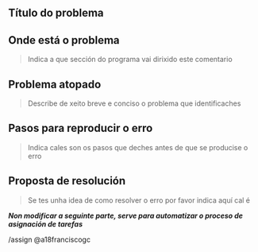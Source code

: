 ## Título do problema

>

## Onde está o problema

> Indica a que sección do programa vai dirixido este comentario

## Problema atopado

> Describe de xeito breve e conciso o problema que identificaches

## Pasos para reproducir o erro

> Indica cales son os pasos que deches antes de que se producise o erro

## Proposta de resolución

> Se tes unha idea de como resolver o erro por favor indica aquí cal é

***Non modificar a seguinte parte, serve para automatizar o proceso de asignación de tarefas***

/assign @a18franciscogc
